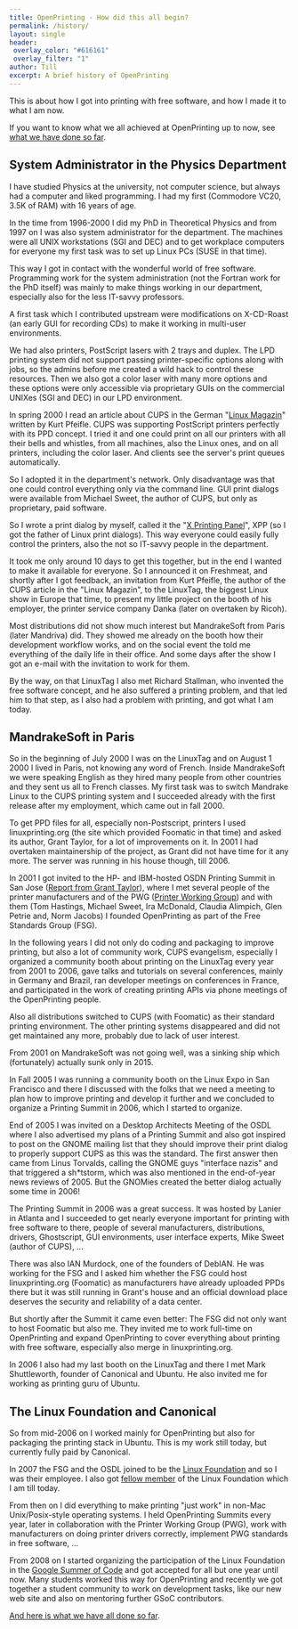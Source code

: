 ```yaml
---
title: OpenPrinting - How did this all begin?
permalink: /history/
layout: single
header:
 overlay_color: "#616161"
 overlay_filter: "1"
author: Till
excerpt: A brief history of OpenPrinting
---
```


This is about how I got into printing with free software, and how I made it to what I am now.

If you want to know what we all achieved at OpenPrinting up to now, see [what we have done so far](/achievements/).

## System Administrator in the Physics Department

I have studied Physics at the university, not computer science, but always had a computer and liked programming. I had my first (Commodore VC20, 3.5K of RAM) with 16 years of age.

In the time from 1996-2000 I did my PhD in Theoretical Physics and from 1997 on I was also system administrator for the department. The machines were all UNIX workstations (SGI and DEC) and to get workplace computers for everyone my first task was to set up Linux PCs (SUSE in that time).

This way I got in contact with the wonderful world of free software. Programming work for the system administration (not the Fortran work for the PhD itself) was mainly to make things working in our department, especially also for the less IT-savvy professors.

A first task which I contributed upstream were modifications on X-CD-Roast (an early GUI for recording CDs) to make it working in multi-user environments.

We had also printers, PostScript lasers with 2 trays and duplex. The LPD printing system did not support passing printer-specific options along with jobs, so the admins before me created a wild hack to control these resources. Then we also got a color laser with many more options and these options were only accessible via proprietary GUIs on the commercial UNIXes (SGI and DEC) in our LPD environment.

In spring 2000 I read an article about CUPS in the German "[Linux Magazin](https://www.linux-magazin.de/)" written by Kurt Pfeifle. CUPS was supporting PostScript printers perfectly with its PPD concept. I tried it and one could print on all our printers with all their bells and whistles, from all machines, also the Linux ones, and on all printers, including the color laser. And clients see the server's print queues automatically.

So I adopted it in the department's network. Only disadvantage was that one could control everything only via the command line. GUI print dialogs were available from Michael Sweet, the author of CUPS, but only as proprietary, paid software.

So I wrote a print dialog by myself, called it the "[X Printing Panel](http://cups.sourceforge.net/xpp/)", XPP (so I got the father of Linux print dialogs). This way everyone could easily fully control the printers, also the not so IT-savvy people in the department.

It took me only around 10 days to get this together, but in the end I wanted to make it available for everyone. So I announced it on Freshmeat, and shortly after I got feedback, an invitation from Kurt Pfeifle, the author of the CUPS article in the "Linux Magazin", to the LinuxTag, the biggest Linux show in Europe that time, to present my little project on the booth of his employer, the printer service company Danka (later on overtaken by Ricoh).

Most distributions did not show much interest but MandrakeSoft from Paris (later Mandriva) did. They showed me already on the booth how their development workflow works, and on the social event the told me everything of the daily life in their office. And some days after the show I got an e-mail with the invitation to work for them.

By the way, on that LinuxTag I also met Richard Stallman, who invented the free software concept, and he also suffered a printing problem, and that led him to that step, as I also had a problem with printing, and got what I am today.

## MandrakeSoft in Paris

So in the beginning of July 2000 I was on the LinuxTag and on August 1 2000 I lived in Paris, not knowing any word of French. Inside MandrakeSoft we were speaking English as they hired many people from other countries and they sent us all to French classes. My first task was to switch Mandrake Linux to the CUPS printing system and I succeeded already with the first release after my employment, which came out in fall 2000.

To get PPD files for all, especially non-Postscript, printers I used linuxprinting.org (the site which provided Foomatic in that time) and asked its author, Grant Taylor, for a lot of improvements on it. In 2001 I had overtaken maintainership of the project, as Grant did not have time for it any more. The server was running in his house though, till 2006.

In 2001 I got invited to the HP- and IBM-hosted OSDN Printing Summit in San Jose ([Report from Grant Taylor](https://wiki.linuxfoundation.org/openprinting/database/printingsummit2001)), where I met several people of the printer manufacturers and of the PWG ([Printer Working Group](http://www.pwg.org/)) and with them (Tom Hastings, Michael Sweet, Ira McDonald, Claudia Alimpich, Glen Petrie and, Norm Jacobs) I founded OpenPrinting as part of the Free Standards Group (FSG).

In the following years I did not only do coding and packaging to improve printing, but also a lot of community work, CUPS evangelism, especially I organized a community booth about printing on the LinuxTag every year from 2001 to 2006, gave talks and tutorials on several conferences, mainly in Germany and Brazil, ran developer meetings on conferences in France, and participated in the work of creating printing APIs via phone meetings of the OpenPrinting people.

Also all distributions switched to CUPS (with Foomatic) as their standard printing environment. The other printing systems disappeared and did not get maintained any more, probably due to lack of user interest.

From 2001 on MandrakeSoft was not going well, was a sinking ship which (fortunately) actually sunk only in 2015.

In Fall 2005 I was running a community booth on the Linux Expo in San Francisco and there I discussed with the folks that we need a meeting to plan how to improve printing and develop it further and we concluded to organize a Printing Summit in 2006, which I started to organize.

End of 2005 I was invited on a Desktop Architects Meeting of the OSDL where I also advertised my plans of a Printing Summit and also got inspired to post on the GNOME mailing list that they should improve their print dialog to properly support CUPS as this was the standard. The first answer then came from Linus Torvalds, calling the GNOME guys "interface nazis" and that triggered a sh*tstorm, which was also mentioned in the end-of-year news reviews of 2005. But the GNOMies created the better dialog actually some time in 2006!

The Printing Summit in 2006 was a great success. It was hosted by Lanier in Atlanta and I succeeded to get nearly everyone important for printing with free software to there, people of several manufacturers, distributions, drivers, Ghostscript, GUI environments, user interface experts, Mike Sweet (author of CUPS), ...

There was also IAN Murdock, one of the founders of DebIAN. He was working for the FSG and I asked him whether the FSG could host linuxprinting.org (Foomatic) as manufacturers have already uploaded PPDs there but it was still running in Grant's house and an official download place deserves the security and reliability of a data center.

But shortly after the Summit it came even better: The FSG did not only want to host Foomatic but also me. They invited me to work full-time on OpenPrinting and expand OpenPrinting to cover everything about printing with free software, especially also merge in linuxprinting.org.

In 2006 I also had my last booth on the LinuxTag and there I met Mark Shuttleworth, founder of Canonical and Ubuntu. He also invited me for working as printing guru of Ubuntu.

## The Linux Foundation and Canonical

So from mid-2006 on I worked mainly for OpenPrinting but also for packaging the printing stack in Ubuntu. This is my work still today, but currently fully paid by Canonical.

In 2007 the FSG and the OSDL joined to be the [Linux Foundation](https://www.linuxfoundation.org/) and so I was their employee. I also got [fellow member](https://www.linuxfoundation.org/board-of-directors-2/) of the Linux Foundation which I am till today.

From then on I did everything to make printing "just work" in non-Mac Unix/Posix-style operating systems. I held OpenPrinting Summits every year, later in collaboration with the Printer Working Group (PWG), work with manufacturers on doing printer drivers correctly, implement PWG standards in free software, ...

From 2008 on I started organizing the participation of the Linux Foundation in the [Google Summer of Code](http://g.co/gsoc) and got accepted for all but one year until now. Many students worked this way for OpenPrinting and recently we got together a student community to work on development tasks, like our new web site and also on mentoring further GSoC contributors.

[And here is what we have all done so far](/achievements/).
